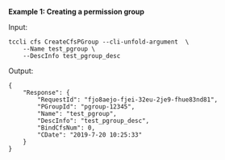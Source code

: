 **Example 1: Creating a permission group**



Input: 

```
tccli cfs CreateCfsPGroup --cli-unfold-argument  \
    --Name test_pgroup \
    --DescInfo test_pgroup_desc
```

Output: 
```
{
    "Response": {
        "RequestId": "fjo8aejo-fjei-32eu-2je9-fhue83nd81",
        "PGroupId": "pgroup-12345",
        "Name": "test_pgroup",
        "DescInfo": "test_pgroup_desc",
        "BindCfsNum": 0,
        "CDate": "2019-7-20 10:25:33"
    }
}
```


